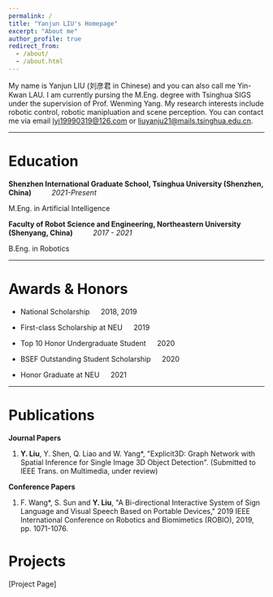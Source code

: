```yaml
---
permalink: /
title: "Yanjun LIU's Homepage"
excerpt: "About me"
author_profile: true
redirect_from: 
  - /about/
  - /about.html
---
```


My name is Yanjun LIU (刘彦君 in Chinese) and you can also call me Yin-Kwan LAU. I am currently pursing the M.Eng. degree with Tsinghua SIGS under the supervision of Prof. Wenming Yang. My research interests include robotic control, robotic manipluation and scene perception. You can contact me via email [lyj19990319@126.com](mailto:lyj19990319@126.com) or [liuyanju21@mails.tsinghua.edu.cn](mailto:liuyanju21@mails.tsinghua.edu.cn).

***

Education
======
**Shenzhen International Graduate School, Tsinghua University (Shenzhen, China)** &emsp; &emsp; *2021-Present*

M.Eng. in Artificial Intelligence

**Faculty of Robot Science and Engineering, Northeastern University (Shenyang, China)** &emsp; &emsp; *2017 - 2021*

B.Eng. in Robotics

***

Awards & Honors
======
* National Scholarship &emsp; 2018, 2019

* First-class Scholarship at NEU &emsp; 2019

* Top 10 Honor Undergraduate Student &emsp; 2020

* BSEF Outstanding Student Scholarship &emsp; 2020

* Honor Graduate at NEU &emsp; 2021

***

Publications
======

**Journal Papers**

1. **Y. Liu**, Y. Shen, Q. Liao and W. Yang*, "Explicit3D: Graph Network with Spatial Inference for Single Image 3D Object Detection". (Submitted to IEEE Trans. on Multimedia, under review)

**Conference Papers**

1. F. Wang*, S. Sun and **Y. Liu**, "A Bi-directional Interactive System of Sign Language and Visual Speech Based on Portable Devices," 2019 IEEE International Conference on Robotics and Biomimetics (ROBIO), 2019, pp. 1071-1076.

Projects
======
[Project Page]
